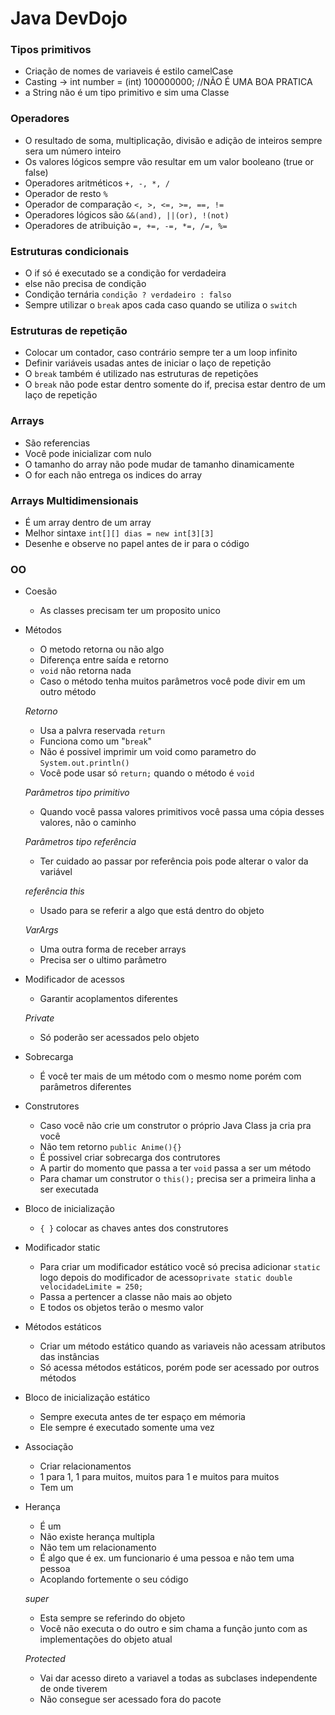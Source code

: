 # Java DevDojo

### Tipos primitivos

- Criação de nomes de variaveis é estilo camelCase 
- Casting -> int number = (int) 100000000; //NÃO É UMA BOA PRATICA 
- a String não é um tipo primitivo e sim uma Classe

### Operadores

- O resultado de soma, multiplicação, divisão e adição de inteiros sempre sera um número inteiro
- Os valores lógicos sempre vão resultar em um valor booleano (true or false)
- Operadores aritméticos ` +, -, *, / `
- Operador de resto ` % `
- Operador de comparação ` <, >, <=, >=, ==, != `
- Operadores lógicos são ` &&(and), ||(or), !(not) `
- Operadores de atribuição ` =, +=, -=, *=, /=, %= `

### Estruturas condicionais
- O if só é executado se a condição for verdadeira
- else não precisa de condição
- Condição ternária ` condição ? verdadeiro : falso `
- Sempre utilizar o `break` apos cada caso quando se utiliza o `switch`

### Estruturas de repetição
- Colocar um contador, caso contrário sempre ter a um loop infinito
- Definir variáveis usadas antes de iniciar o laço de repetição
- O `break` também é utilizado nas estruturas de repetições
- O `break` não pode estar dentro somente do if, precisa estar dentro de um laço de repetição

### Arrays
- São referencias 
- Você pode inicializar com nulo
- O tamanho do array não pode mudar de tamanho dinamicamente
- O for each não entrega os indices do array

### Arrays Multidimensionais
- É um array dentro de um array
- Melhor sintaxe `int[][] dias = new int[3][3]`
- Desenhe e observe no papel antes de ir para o código

### OO
- Coesão
    - As classes precisam ter um proposito unico
    
- Métodos
    - O metodo retorna ou não algo
    - Diferença entre saída e retorno
    - `void` não retorna nada
    - Caso o método tenha muitos parâmetros você pode divir em um outro método
    
    *Retorno*
    - Usa a palvra reservada `return`
    - Funciona como um "`break`" 
    - Não é possivel imprimir um void como parametro do `System.out.println()`
    - Você pode usar só `return;` quando o método é `void`

    *Parâmetros tipo primitivo*
    - Quando você passa valores primitivos você passa uma cópia desses valores, não o caminho

    *Parâmetros tipo referência*
    - Ter cuidado ao passar por referência pois pode alterar o valor da variável

    *referência this*
    - Usado para se referir a algo que está dentro do objeto

    *VarArgs*
    - Uma outra forma de receber arrays
    - Precisa ser o ultimo parâmetro
     
- Modificador de acessos
    - Garantir acoplamentos diferentes

    *Private*
    - Só poderão ser acessados pelo objeto

- Sobrecarga
    - É você ter mais de um método com o mesmo nome porém com parâmetros diferentes

- Construtores
    - Caso você não crie um construtor o próprio Java Class ja cria pra você
    - Não tem retorno `public Anime(){}`
    - É possivel criar sobrecarga dos contrutores
    - A partir do momento que passa a ter `void` passa a ser um método
    - Para chamar um construtor o `this();` precisa ser a primeira linha a ser executada

- Bloco de inicialização 
    - `{ }` colocar as chaves antes dos construtores

- Modificador static
    - Para criar um modificador estático você só precisa adicionar `static` logo depois do modificador de acesso`private static double velocidadeLimite = 250;`
    - Passa a pertencer a classe não mais ao objeto
    - E todos os objetos terão o mesmo valor

- Métodos estáticos
    - Criar um método estático quando as variaveis não acessam atributos das instâncias
    - Só acessa métodos estáticos, porém pode ser acessado por outros métodos

- Bloco de inicialização estático
    - Sempre executa antes de ter espaço em mémoria
    - Ele sempre é executado somente uma vez

- Associação
    - Criar relacionamentos 
    - 1 para 1, 1 para muitos, muitos para 1 e muitos para muitos
    - Tem um 

- Herança
    - É um
    - Não existe herança multipla
    - Não tem um relacionamento
    - É algo que é ex. um funcionario é uma pessoa e não tem uma pessoa
    - Acoplando fortemente o seu código

    *super*
    - Esta sempre se referindo do objeto
    - Você não executa o do outro e sim chama a função junto com as implementações do objeto atual

    *Protected*
    - Vai dar acesso direto a variavel a todas as subclases independente de onde tiverem
    - Não consegue ser acessado fora do pacote 